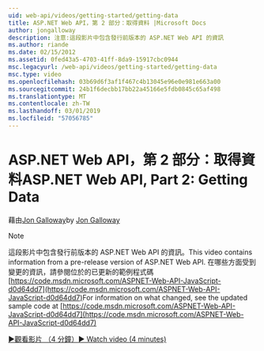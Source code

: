 ```yaml
---
uid: web-api/videos/getting-started/getting-data
title: ASP.NET Web API，第 2 部分：取得資料 |Microsoft Docs
author: jongalloway
description: 注意:這段影片中包含發行前版本的 ASP.NET Web API 的資訊
ms.author: riande
ms.date: 02/15/2012
ms.assetid: 0fed43a5-4703-41ff-8da9-15917cbc0944
msc.legacyurl: /web-api/videos/getting-started/getting-data
msc.type: video
ms.openlocfilehash: 03b69d6f3af1f467c4b13045e96e0e981e663a00
ms.sourcegitcommit: 24b1f6decbb17bb22a45166e5fdb0845c65af498
ms.translationtype: MT
ms.contentlocale: zh-TW
ms.lasthandoff: 03/01/2019
ms.locfileid: "57056785"
---
```

<a name="aspnet-web-api-part-2-getting-data"></a><span data-ttu-id="0ec70-103">ASP.NET Web API，第 2 部分：取得資料</span><span class="sxs-lookup"><span data-stu-id="0ec70-103">ASP.NET Web API, Part 2: Getting Data</span></span>
====================
<span data-ttu-id="0ec70-104">藉由[Jon Galloway](https://github.com/jongalloway)</span><span class="sxs-lookup"><span data-stu-id="0ec70-104">by [Jon Galloway](https://github.com/jongalloway)</span></span>

> [!NOTE]
> <span data-ttu-id="0ec70-105">這段影片中包含發行前版本的 ASP.NET Web API 的資訊。</span><span class="sxs-lookup"><span data-stu-id="0ec70-105">This video contains information from a pre-release version of ASP.NET Web API.</span></span> <span data-ttu-id="0ec70-106">在哪些方面受到變更的資訊，請參閱位於的已更新的範例程式碼 [https://code.msdn.microsoft.com/ASPNET-Web-API-JavaScript-d0d64dd7](https://code.msdn.microsoft.com/ASPNET-Web-API-JavaScript-d0d64dd7)</span><span class="sxs-lookup"><span data-stu-id="0ec70-106">For information on what changed, see the updated sample code at [https://code.msdn.microsoft.com/ASPNET-Web-API-JavaScript-d0d64dd7](https://code.msdn.microsoft.com/ASPNET-Web-API-JavaScript-d0d64dd7)</span></span>

[<span data-ttu-id="0ec70-107">&#9654;觀看影片 （4 分鐘）</span><span class="sxs-lookup"><span data-stu-id="0ec70-107">&#9654; Watch video (4 minutes)</span></span>](https://channel9.msdn.com/Blogs/ASP-NET-Site-Videos/getting-data)
